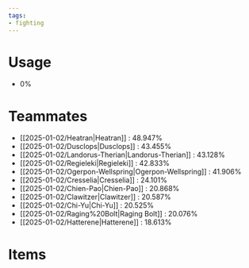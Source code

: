 ```yaml
---
tags:
- fighting
---
```

# Usage
- 0%
# Teammates
- [[2025-01-02/Heatran|Heatran]] : 48.947%
- [[2025-01-02/Dusclops|Dusclops]] : 43.455%
- [[2025-01-02/Landorus-Therian|Landorus-Therian]] : 43.128%
- [[2025-01-02/Regieleki|Regieleki]] : 42.833%
- [[2025-01-02/Ogerpon-Wellspring|Ogerpon-Wellspring]] : 41.906%
- [[2025-01-02/Cresselia|Cresselia]] : 24.101%
- [[2025-01-02/Chien-Pao|Chien-Pao]] : 20.868%
- [[2025-01-02/Clawitzer|Clawitzer]] : 20.587%
- [[2025-01-02/Chi-Yu|Chi-Yu]] : 20.525%
- [[2025-01-02/Raging%20Bolt|Raging Bolt]] : 20.076%
- [[2025-01-02/Hatterene|Hatterene]] : 18.613%
# Items